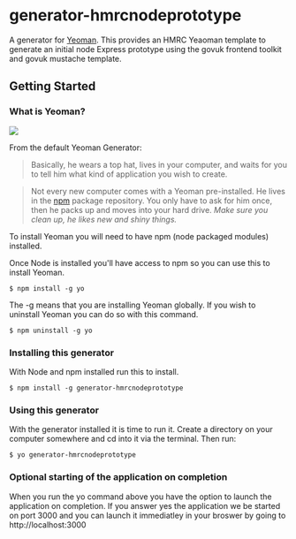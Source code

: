 # generator-hmrcnodeprototype

A generator for [Yeoman](http://yeoman.io).
This provides an HMRC Yeaoman template to generate an initial node Express prototype using the govuk frontend toolkit and govuk mustache template.

## Getting Started

### What is Yeoman?

![](http://i.imgur.com/JHaAlBJ.png)

From the default Yeoman Generator:

>Basically, he wears a top hat, lives in your computer, and waits for you to tell him what kind of application you wish to create.

>Not every new computer comes with a Yeoman pre-installed. He lives in the [npm](https://npmjs.org) package repository. You only have to ask for him once, then he packs up and moves into your hard drive. *Make sure you clean up, he likes new and shiny things.*


To install Yeoman you will need to have npm (node packaged modules) installed. 

Once Node is installed you'll have access to npm so you can use this to install Yeoman.


```
$ npm install -g yo
```

The -g means that you are installing Yeoman globally. If you wish to uninstall Yeoman you can do so with this command.

```
$ npm uninstall -g yo
```


### Installing this generator

With Node and npm installed run this to install.

```
$ npm install -g generator-hmrcnodeprototype

```


### Using this generator

With the generator installed it is time to run it. Create a directory on your computer somewhere and cd into it via the terminal. Then run:

```
$ yo generator-hmrcnodeprototype
```

### Optional starting of the application on completion
When you run the yo command above you have the option to launch the application on completion.
If you answer yes the application we be started on port 3000 and you can launch it immediatley in your broswer by going to http://localhost:3000




